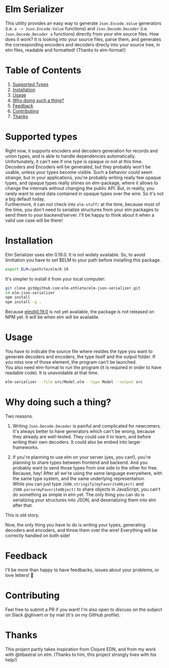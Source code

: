 # Elm Serializer

This utility provides an easy way to generate `Json.Encode.Value` generators (i.e. `a -> Json.Encode.Value` functions) and `Json.Decode.Decoder` (i.e. `Json.Decode.Decoder a` functions) directly from your elm source files. How does it work? It is looking into your source files, parse them, and generates the corresponding encoders and decoders direcly into your source tree, in elm files, readable and formatted! (Thanks to elm-format!)

# Table of Contents

1. [Supported Types](#supported-types)
2. [Installation](#installation)
3. [Usage](#usage)
4. [Why doing such a thing?](#why-doing-such-a-thing)
5. [Feedback](#feedback)
6. [Contributing](#contributing)
7. [Thanks](#thanks)

# Supported types

Right now, it supports encoders and decoders generation for records and union types, and is able to handle dependencies automatically.  
Unfortunately, it can't see if one type is opaque or not at this time. Decoders and Encoders will be generated, but they probably won't be usable, unless your types become visible. Such a behavior could seem strange, but in your applications, you're probably writing really few opaque types, and opaque types really shines on elm-package, where it allows to change the internals without changing the public API. But, in reality, you rarely want to send data contained in opaque types over the wire. So it's not a big default today.  
Furthermore, it can not check into `elm-stuff/` at the time, because most of the time, you don't need to serialize structures from your elm packages to send them to your backend/server. I'll be happy to think about it when a valid use case will be there!

# Installation

Elm Serializer uses elm 0.19.0. It is not widely available. So, to avoid limitiation you have to set $ELM to your path before installing this package.

```sh
export ELM=/path/to/elm/0.19
```

It's simpler to install it from your local computer:

```sh
git clone git@github.com:elm-athlete/elm-json-serializer.git
cd elm-json-serializer
npm install
npm install -g .
```

Because elm@0.19.0 is not yet available, the package is not released on NPM yet. It will be when elm will be available.

# Usage

You have to indicate the source file where resides the type you want to generate decoders and encoders, the type itself and the output folder. If you miss one of those element, the program can't be launched.  
You also need elm-format to run the program (it is required in order to have readable code). It is unavoidable at that time.

```sh
elm-serializer --file src/Model.elm --type Model --output src
```

# Why doing such a thing?

Two reasons.

1. Writing `Json.Decode.Decoder` is painful and complicated for newcomers. It's always better to have generators which can't be wrong, because they already are well-tested. They could use it to learn, and before writing their own decoders. It could also be embed into larger frameworks.

2. If you're planning to use elm on your server (yes, you can!), you're planning to share types between frontend and backend. And you probably want to send those types from one side to the other for free. Because, hey! After all we're using the same language everywhere, with the same type system, and the same underlying representation.  
  While you can just type `JSON.stringify(myFavoriteObject)` and `JSON.parse(myFavoriteObject)` to share objects in JavaScript, you can't do something as simple in elm yet. The only thing you can do is serializing your structures into JSON, and deserializing them into elm after that.

  This is old story.  

  Now, the only thing you have to do is writing your types, generating decoders and encoders, and throw them over the wire! Everything will be correctly handled on both side!

# Feedback

I'll be more than happy to have feedbacks, issues about your problems, or love letters! 💌

# Contributing

Feel free to submit a PR if you want! I'm also open to discuss on the subject on Slack @ghivert or by mail (it's on my GitHub profile).

# Thanks

This project partly takes inspiration from Clojure EDN, and from my work with @tibastral on elm. (Thanks to him, this project strongly lives with his help!)
